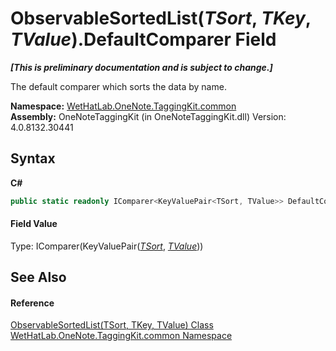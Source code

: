 # ObservableSortedList(*TSort*, *TKey*, *TValue*).DefaultComparer Field
 _**\[This is preliminary documentation and is subject to change.\]**_

The default comparer which sorts the data by name.

**Namespace:**&nbsp;<a href="bcdbab9c-63d1-48a4-6937-af53fb8d9a55.md">WetHatLab.OneNote.TaggingKit.common</a><br />**Assembly:**&nbsp;OneNoteTaggingKit (in OneNoteTaggingKit.dll) Version: 4.0.8132.30441

## Syntax

**C#**<br />
``` C#
public static readonly IComparer<KeyValuePair<TSort, TValue>> DefaultComparer
```


#### Field Value
Type: IComparer(KeyValuePair(<a href="89870249-f56d-ac32-0b8d-d26e5712ecac.md">*TSort*</a>, <a href="89870249-f56d-ac32-0b8d-d26e5712ecac.md">*TValue*</a>))

## See Also


#### Reference
<a href="89870249-f56d-ac32-0b8d-d26e5712ecac.md">ObservableSortedList(TSort, TKey, TValue) Class</a><br /><a href="bcdbab9c-63d1-48a4-6937-af53fb8d9a55.md">WetHatLab.OneNote.TaggingKit.common Namespace</a><br />